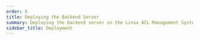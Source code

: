 ```yaml
---
order: 5
title: Deploying the Backend Server
summary: Deploying the backend server in the Linux ACL Management System 
sidebar_title: Deployment 
---
```

